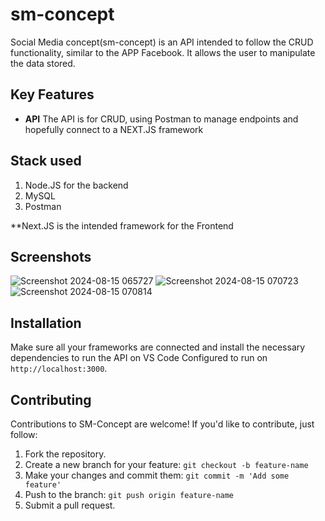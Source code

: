 # sm-concept

Social Media concept(sm-concept) is an API intended to follow the CRUD functionality, similar to the APP Facebook. It allows the user to manipulate the data stored.

## Key Features

- **API** The API is for CRUD, using Postman to manage endpoints and hopefully connect to a NEXT.JS framework

## Stack used

1. Node.JS for the backend
2. MySQL
3. Postman

 **Next.JS is the intended framework for the Frontend



## Screenshots

![Screenshot 2024-08-15 065727](https://github.com/user-attachments/assets/63573497-4409-479d-9041-cdad739643f6)
![Screenshot 2024-08-15 070723](https://github.com/user-attachments/assets/74e0bbdf-0acf-4167-81a5-8b3cd5e64dd6)
![Screenshot 2024-08-15 070814](https://github.com/user-attachments/assets/0f1327a2-bcef-4a3f-8cb6-4e0efe56aa23)


## Installation

Make sure all your frameworks are connected and install the necessary dependencies to run the API on VS Code
Configured to run on `http://localhost:3000`.


## Contributing

Contributions to SM-Concept are welcome! If you'd like to contribute, just follow:

1. Fork the repository.
2. Create a new branch for your feature: `git checkout -b feature-name`
3. Make your changes and commit them: `git commit -m 'Add some feature'`
4. Push to the branch: `git push origin feature-name`
5. Submit a pull request.


